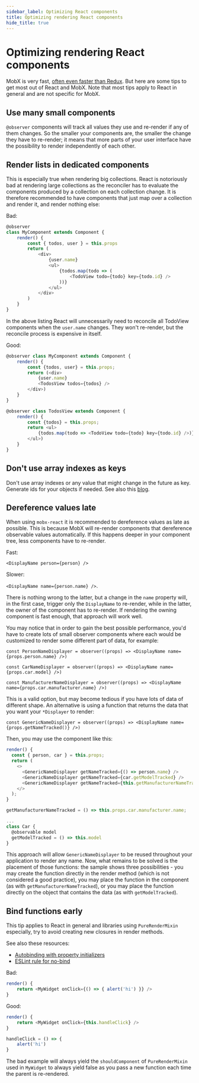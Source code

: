 ```yaml
---
sidebar_label: Optimizing React components
title: Optimizing rendering React components
hide_title: true
---
```


# Optimizing rendering React components

<div id='codefund'></div>

MobX is very fast, [often even faster than Redux](https://twitter.com/mweststrate/status/718444275239882753). But here are some tips to get most out of React and MobX. Note that most tips apply to React in general and are not specific for MobX.

## Use many small components

`@observer` components will track all values they use and re-render if any of them changes.
So the smaller your components are, the smaller the change they have to re-render; it means that more parts of your user interface have the possibility to render independently of each other.

## Render lists in dedicated components

This is especially true when rendering big collections.
React is notoriously bad at rendering large collections as the reconciler has to evaluate the components produced by a collection on each collection change.
It is therefore recommended to have components that just map over a collection and render it, and render nothing else:

Bad:

```javascript
@observer
class MyComponent extends Component {
    render() {
        const { todos, user } = this.props
        return (
            <div>
                {user.name}
                <ul>
                    {todos.map(todo => (
                        <TodoView todo={todo} key={todo.id} />
                    ))}
                </ul>
            </div>
        )
    }
}
```

In the above listing React will unnecessarily need to reconcile all TodoView components when the `user.name` changes. They won't re-render, but the reconcile process is expensive in itself.

Good:

```javascript
@observer class MyComponent extends Component {
    render() {
        const {todos, user} = this.props;
        return (<div>
            {user.name}
            <TodosView todos={todos} />
        </div>)
    }
}

@observer class TodosView extends Component {
    render() {
        const {todos} = this.props;
        return <ul>
            {todos.map(todo => <TodoView todo={todo} key={todo.id} />)}
        </ul>)
    }
}
```

## Don't use array indexes as keys

Don't use array indexes or any value that might change in the future as key. Generate ids for your objects if needed.
See also this [blog](https://medium.com/@robinpokorny/index-as-a-key-is-an-anti-pattern-e0349aece318).

## Dereference values late

When using `mobx-react` it is recommended to dereference values as late as possible.
This is because MobX will re-render components that dereference observable values automatically.
If this happens deeper in your component tree, less components have to re-render.

Fast:

`<DisplayName person={person} />`

Slower:

`<DisplayName name={person.name} />`.

There is nothing wrong to the latter, but a change in the `name` property will, in the first case, trigger only the `DisplayName` to re-render, while in the latter, the owner of the component has to re-render. If rendering the owning component is fast enough, that approach will work well.

You may notice that in order to gain the best possible performance, you'd have to create lots of small observer components where each would be customized to render some different part of data, for example:

`const PersonNameDisplayer = observer((props) => <DisplayName name={props.person.name} />)`

`const CarNameDisplayer = observer((props) => <DisplayName name={props.car.model} />)`

`const ManufacturerNameDisplayer = observer((props) => <DisplayName name={props.car.manufacturer.name} />)`

This is a valid option, but may become tedious if you have lots of data of different shape. An alternative is using a function that returns the data that you want your `*Displayer` to render:

`const GenericNameDisplayer = observer((props) => <DisplayName name={props.getNameTracked()} />)`

Then, you may use the component like this:

```javascript
render() {
  const { person, car } = this.props;
  return (
    <>
      <GenericNameDisplayer getNameTracked={() => person.name} />
      <GenericNameDisplayer getNameTracked={car.getModelTracked} />
      <GenericNameDisplayer getNameTracked={this.getManufacturerNameTracked} />
    </>
  );
}

getManufacturerNameTracked = () => this.props.car.manufacturer.name;

...
class Car {
  @observable model
  getModelTracked = () => this.model
}
```

This approach will allow `GenericNameDisplayer` to be reused throughout your application to render any name. Now, what remains to be solved is the placement of those functions: the sample shows three possibilities - you may create the function directly in the render method (which is not considered a good practice), you may place the function in the component (as with `getManufacturerNameTracked`), or you may place the function directly on the object that contains the data (as with `getModelTracked`).

## Bind functions early

This tip applies to React in general and libraries using `PureRenderMixin` especially, try to avoid creating new closures in render methods.

See also these resources:

-   [Autobinding with property initializers](https://facebook.github.io/react/blog/2015/01/27/react-v0.13.0-beta-1.html#autobinding)
-   [ESLint rule for no-bind](https://github.com/yannickcr/eslint-plugin-react/blob/master/docs/rules/jsx-no-bind.md)

Bad:

```javascript
render() {
    return <MyWidget onClick={() => { alert('hi') }} />
}
```

Good:

```javascript
render() {
    return <MyWidget onClick={this.handleClick} />
}

handleClick = () => {
    alert('hi')
}
```

The bad example will always yield the `shouldComponent` of `PureRenderMixin` used in `MyWidget` to always yield false as you pass a new function each time the parent is re-rendered.
